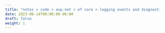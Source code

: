 ```yaml
---
title: "notes > code > asp.net > ef core > logging events and diagnostics"
date: 2023-06-14T00:00:00-06:00
draft: false
weight: 1
---
```

